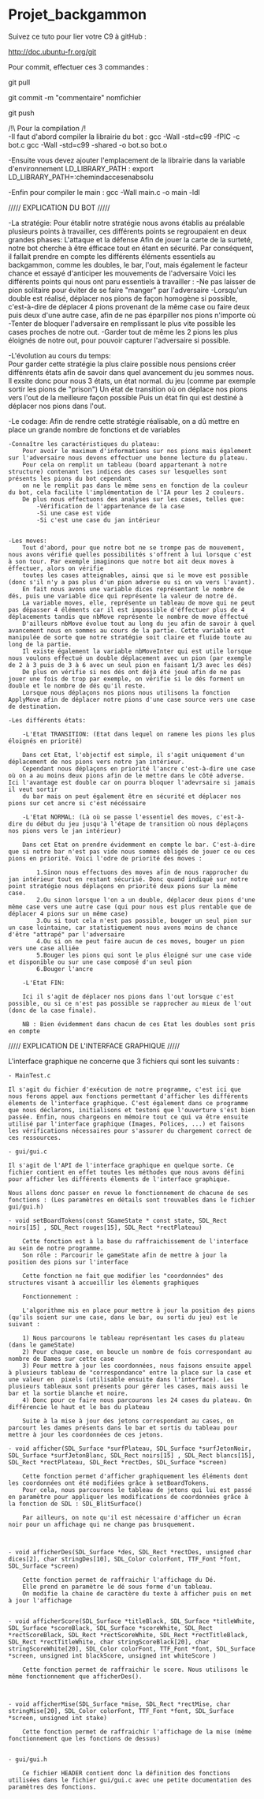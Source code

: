 # Projet_backgammon


Suivez ce tuto pour lier votre C9 à gitHub :

http://doc.ubuntu-fr.org/git



Pour commit, effectuer ces 3 commandes :

git pull

git commit -m "commentaire" nomfichier

git push



/!\ Pour la compilation /!\
-Il faut d'abord compiler la librairie du bot :
    gcc -Wall -std=c99 -fPIC -c bot.c
    gcc -Wall -std=c99 -shared -o bot.so bot.o

-Ensuite vous devez ajouter l'emplacement de la librairie dans la variable d'environnement LD_LIBRARY_PATH :
    export LD_LIBRARY_PATH=:chemindaccesenabsolu

-Enfin pour compiler le main :
    gcc -Wall main.c -o main -ldl
    
    
    
    
    
///// EXPLICATION DU BOT /////

-La stratégie:
    Pour établir notre stratégie nous avons établis au préalable plusieurs points à travailler, ces différents points se regroupaient en deux grandes phases:
    L'attaque et la défense
    Afin de jouer la carte de la surteté, notre bot cherche à être éfficace tout en étant en sécurité.
    Par conséquent, il fallait prendre en compte les différents éléments essentiels au backgammon, comme les doubles, le bar, l'out, mais également le facteur chance et essayé d'anticiper les mouvements de l'adversaire
    Voici les différents points qui nous ont paru essentiels à travailler :
        -Ne pas laisser de pion solitaire pour éviter de se faire "manger" par l'adversaire
        -Lorsqu'un double est réalisé, déplacer nos pions de façon homogène si possible, c'est-à-dire de déplacer 4 pions provenant de la même case ou faire deux puis deux d'une autre case, afin de ne pas éparpiller nos pions n'importe où
        -Tenter de bloquer l'adversaire en remplissant le plus vite possible les cases proches de notre out.
        -Garder tout de même les 2 pions les plus éloignés de notre out, pour pouvoir capturer l'adversaire si possible.
    
-L'évolution au cours du temps:    
    Pour garder cette stratégie la plus claire possible nous pensions créer diffénrents états afin de savoir dans quel avancement du jeu sommes nous. Il exsite donc pour nous 3 états, un état normal.
    du jeu (comme par exemple sortir les pions de "prison")
    Un état de transition où on déplace nos pions vers l'out de la meilleure façon possible
    Puis un état fin qui est destiné à déplacer nos pions dans l'out.
    
    
-Le codage:
    Afin de rendre cette stratégie réalisable, on a dû mettre en place un grande nombre de fonctions et de variables
    
    -Connaître les caractéristiques du plateau:
        Pour avoir le maximum d'informations sur nos pions mais également sur l'adversaire nous devons effectuer une bonne lecture du plateau.
        Pour cela on remplit un tableau (board appartenant à notre structure) contenant les indices des cases sur lesquelles sont présents les pions du bot cependant 
        on ne le remplit pas dans le même sens en fonction de la couleur du bot, cela facilite l'implémentation de l'IA pour les 2 couleurs.
        De plus nous effectuons des analyses sur les cases, telles que:
            -Vérification de l'appartenance de la case
            -Si une case est vide
            -Si c'est une case du jan intérieur
    
    
    -Les moves:
        Tout d'abord, pour que notre bot ne se trompe pas de mouvement, nous avons vérifié quelles possibilités s'offrent à lui lorsque c'est à son tour. Par exemple imaginons que notre bot ait deux moves à éffectuer, alors on vérifie
        toutes les cases atteignables, ainsi que si le move est possible (donc s'il n'y a pas plus d'un pion adverse ou si on va vers l'avant).
        En fait nous avons une variable dices représentant le nombre de dés, puis une variable dice qui représente la valeur de notre dé.
        La variable moves, elle, représente un tableau de move qui ne peut pas dépasser 4 éléments car il est impossible d'éffectuer plus de 4 déplacements tandis que nbMove représente le nombre de move éffectué
        D'ailleurs nbMove évolue tout au long du jeu afin de savoir à quel avancement nous en sommes au cours de la partie. Cette variable est manipulée de sorte que notre stratégie soit claire et fluide toute au long de la partie.
        Il existe également la variable nbMoveInter qui est utile lorsque nous voulons effectué un double déplacement avec un pion (par exemple de 2 à 3 puis de 3 à 6 avec un seul pion en faisant 1/3 avec les dés)
        De plus on vérifie si nos dés ont déjà été joué afin de ne pas jouer une fois de trop par exemple, on vérifie si le dés forment un double et le nombre de dés qu'il reste.
        Lorsque nous déplaçons nos pions nous utilisons la fonction ApplyMove afin de déplacer notre pions d'une case source vers une case de destination.
    
    -Les différents états:
        
        -L'Etat TRANSITION: (Etat dans lequel on ramene les pions les plus éloignés en priorité)
        
        Dans cet Etat, l'objectif est simple, il s'agit uniquement d'un déplacement de nos pions vers notre jan intérieur. 
        Cependant nous déplaçons en priorité l'ancre c'est-à-dire une case où on a au moins deux pions afin de le mettre dans le côté adverse. Ici l'avantage est double car on pourra bloquer l'adevrsaire si jamais il veut sortir
        du bar mais on peut également être en sécurité et déplacer nos pions sur cet ancre si c'est nécéssaire
        
        -L'Etat NORMAL: (Là où se passe l'essentiel des moves, c'est-à-dire du début du jeu jusqu'à l'étape de transition où nous déplaçons nos pions vers le jan intérieur)
        
        Dans cet Etat on prendre évidemment en compte le bar. C'est-à-dire que si notre bar n'est pas vide nous sommes obligés de jouer ce ou ces pions en priorité. Voici l'odre de priorité des moves :
        
            1.Sinon nous effectuons des moves afin de nous rapprocher du jan intérieur tout en restant sécurisé. Donc quand indiqué sur notre point stratégie nous déplaçons en priorité deux pions sur la même case.
            2.Ou sinon lorsque l'on a un double, déplacer deux pions d'une même case vers une autre case (qui pour nous est plus rentable que de déplacer 4 pions sur un même case)
            3.Ou si tout cela n'est pas possible, bouger un seul pion sur un case lointaine, car statistiquement nous avons moins de chance d'être "attrapé" par l'adversaire
            4.Ou si on ne peut faire aucun de ces moves, bouger un pion vers une case alliée
            5.Bouger les pions qui sont le plus éloigné sur une case vide et disponible ou sur une case composé d'un seul pion
            6.Bouger l'ancre
            
        -L'Etat FIN:
        
        Ici il s'agit de déplacer nos pions dans l'out lorsque c'est possible, ou si ce n'est pas possible se rapprocher au mieux de l'out (donc de la case finale).
        
        NB : Bien évidemment dans chacun de ces Etat les doubles sont pris en compte
        

///// EXPLICATION DE L'INTERFACE GRAPHIQUE /////

L'interface graphique ne concerne que 3 fichiers qui sont les suivants : 

    - MainTest.c

    Il s'agit du fichier d'exécution de notre programme, c'est ici que nous ferons appel aux fonctions permettant d'afficher les différents élements de l'interface graphique. C'est également dans ce programme que nous déclarons, initialisons et testons que l'ouverture s'est bien passée. Enfin, nous chargeons en mémoire tout ce qui va être ensuite utilisé par l'interface graphique (Images, Polices, ...) et faisons les vérifications nécessaires pour s'assurer du chargement correct de ces ressources. 

    - gui/gui.c

    Il s'agit de l'API de l'interface graphique en quelque sorte. Ce fichier contient en effet toutes les méthodes que nous avons défini pour afficher les différents élements de l'interface graphique. 

    Nous allons donc passer en revue le fonctionnement de chacune de ses fonctions : (Les paramètres en détails sont trouvables dans le fichier gui/gui.h)

    - void setBoardTokens(const SGameState * const state, SDL_Rect noirs[15] , SDL_Rect rouges[15], SDL_Rect *rectPlateau)

        Cette fonction est à la base du raffraichissement de l'interface au sein de notre programme. 
        Son rôle : Parcourir le gameState afin de mettre à jour la position des pions sur l'interface

        Cette fonction ne fait que modifier les "coordonnées" des structures visant à accueillir les élements graphiques

        Fonctionnement : 

        L'algorithme mis en place pour mettre à jour la position des pions (qu'ils soient sur une case, dans le bar, ou sorti du jeu) est le suivant : 

        1) Nous parcourons le tableau représentant les cases du plateau (dans le gameState)
        2) Pour chaque case, on boucle un nombre de fois correspondant au nombre de Dames sur cette case
        3) Pour mettre à jour les coordonnées, nous faisons ensuite appel à plusieurs tableau de "correspondance" entre la place sur la case et une valeur en  pixels (utilisable ensuite dans l'interface). Les plusieurs tableaux sont présents pour gérer les cases, mais aussi le bar et la sortie blanche et noire.
        4) Donc pour ce faire nous parcourons les 24 cases du plateau. On différencie le haut et le bas du plateau
        
        Suite à la mise à jour des jetons correspondant au cases, on parcourt les dames présents dans le bar et sortis du tableau pour mettre à jour les coordonnées de ces jetons.

    - void afficher(SDL_Surface *surfPlateau, SDL_Surface *surfJetonNoir, SDL_Surface *surfJetonBlanc, SDL_Rect noirs[15] , SDL_Rect blancs[15], SDL_Rect *rectPlateau, SDL_Rect *rectDes, SDL_Surface *screen)

        Cette fonction permet d'afficher graphiquement les éléments dont les coordonnées ont été modifiées grâce à setBoardTokens.
        Pour cela, nous parcourons le tableau de jetons qui lui est passé en paramètre pour appliquer les modifications de coordonnées grâce à la fonction de SDL : SDL_BlitSurface()

        Par ailleurs, on note qu'il est nécessaire d'afficher un écran noir pour un affichage qui ne change pas brusquement.



    - void afficherDes(SDL_Surface *des, SDL_Rect *rectDes, unsigned char dices[2], char stringDes[10], SDL_Color colorFont, TTF_Font *font, SDL_Surface *screen)

        Cette fonction permet de raffraichir l'affichage du Dé. 
        Elle prend en paramètre le dé sous forme d'un tableau. 
        On modifie la chaine de caractère du texte à afficher puis on met à jour l'affichage


    - void afficherScore(SDL_Surface *titleBlack, SDL_Surface *titleWhite, SDL_Surface *scoreBlack, SDL_Surface *scoreWhite, SDL_Rect *rectScoreBlack, SDL_Rect *rectScoreWhite, SDL_Rect *rectTitleBlack, SDL_Rect *rectTitleWhite, char stringScoreBlack[20], char stringScoreWhite[20], SDL_Color colorFont, TTF_Font *font, SDL_Surface *screen, unsigned int blackScore, unsigned int whiteScore )

        Cette fonction permet de raffraichir le score. Nous utilisons le même fonctionnement que afficherDes().



    - void afficherMise(SDL_Surface *mise, SDL_Rect *rectMise, char stringMise[20], SDL_Color colorFont, TTF_Font *font, SDL_Surface *screen, unsigned int stake)

        Cette fonction permet de raffraichir l'affichage de la mise (même fonctionnement que les fonctions de dessus)


    - gui/gui.h
        
        Ce fichier HEADER contient donc la définition des fonctions utilisées dans le fichier gui/gui.c avec une petite documentation des paramètres des fonctions.        
